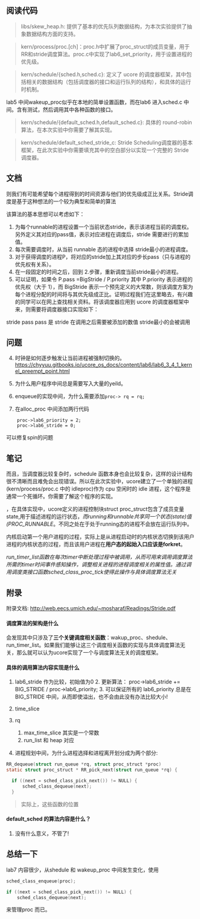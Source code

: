 ## 阅读代码
> libs/skew_heap.h: 提供了基本的优先队列数据结构，为本次实验提供了抽象数据结构方面的支持。

> kern/process/proc.[ch]：proc.h中扩展了proc_struct的成员变量，用于RR和stride调度算法。proc.c中实现了lab6_set_priority，用于设置进程的优先级。

> kern/schedule/{sched.h,sched.c}: 定义了 ucore 的调度器框架，其中包括相关的数据结构（包括调度器的接口和运行队列的结构），和具体的运行时机制。

lab5 中间wakeup_proc似乎在本地的简单设置函数，而在lab6 进入sched.c 中间。含有测试，然后调用其中各种函数的接口。

> kern/schedule/{default_sched.h,default_sched.c}: 具体的 round-robin 算法，在本次实验中你需要了解其实现。

> kern/schedule/default_sched_stride_c: Stride Scheduling调度器的基本框架，在此次实验中你需要填充其中的空白部分以实现一个完整的 Stride 调度器。



## 文档
则我们有可能希望每个进程得到的时间资源与他们的优先级成正比关系。Stride调度是基于这种想法的一个较为典型和简单的算法

该算法的基本思想可以考虑如下：
1. 为每个runnable的进程设置一个当前状态stride，表示该进程当前的调度权。另外定义其对应的pass值，表示对应进程在调度后，stride 需要进行的累加值。
1. 每次需要调度时，从当前 runnable 态的进程中选择 stride最小的进程调度。
1. 对于获得调度的进程P，将对应的stride加上其对应的步长pass（只与进程的优先权有关系）。
1. 在一段固定的时间之后，回到 2.步骤，重新调度当前stride最小的进程。
1. 可以证明，如果令 P.pass =BigStride / P.priority 其中 P.priority 表示进程的优先权（大于 1），而 BigStride 表示一个预先定义的大常数，则该调度方案为每个进程分配的时间将与其优先级成正比。证明过程我们在这里略去，有兴趣的同学可以在网上查找相关资料。将该调度器应用到 ucore 的调度器框架中来，则需要将调度器接口实现如下：

stride pass
pass 是 stride 在调用之后需要被添加的数值
stride最小的会被调用



## 问题
4. 时钟是如何逐步触发让当前进程被强制切换的。
https://chyyuu.gitbooks.io/ucore_os_docs/content/lab6/lab6_3_4_1_kernel_preempt_point.html

5. 为什么用户程序中间总是需要写入大量的yeild。

9. enqueue的实现中间，为什么需要添加`proc-> rq = rq;`

10. 在alloc_proc 中间添加两行代码
```
    proc->lab6_priority = 2;
    proc->lab6_stride = 0;
```
可以修复spin的问题

## 笔记
而且，当调度器比较复杂时，schedule 函数本身也会比较复杂，这样的设计结构很不清晰而且难免会出现错误。所以在此次实验中，ucore建立了一个单独的进程(kern/process/proc.c 中的 idleproc)作为 cpu 空闲时的 idle 进程，这个程序是通常一个死循环。你需要了解这个程序的实现。




，在具体实现中，ucore定义的进程控制块struct proc_struct包含了成员变量state,用于描述进程的运行状态，*而running和runnable共享同一个状态(state)值(PROC_RUNNABLE*。不同之处在于处于running态的进程不会放在运行队列中。

内核启动第一个用户进程的过程，实际上是从进程启动时的内核状态切换到该用户进程的内核状态的过程，而且该用户进程在**用户态的起始入口应该是forkret**。

*run_timer_list函数在每次timer中断处理过程中被调用，从而可用来调用调度算法所需的timer时间事件感知操作，调整相关进程的进程调度相关的属性值。通过调用调度类接口函数sched_class_proc_tick使得此操作与具体调度算法无关*

## 附录
附录文档:
http://web.eecs.umich.edu/~mosharaf/Readings/Stride.pdf


#### 调度算法的架构是什么
会发现其中只涉及了**三个关键调度相关函数**：wakup_proc、shedule、run_timer_list。如果我们能够让这三个调度相关函数的实现与具体调度算法无关，那么就可以认为ucore实现了一个与调度算法无关的调度框架。


#### 具体的调用算法内容实现是什么
1. lab6_stride 作为比较，初始值为0
    2. 更新算法：
          proc->lab6_stride += BIG_STRIDE / proc->lab6_priority;
    3. 可以保证所有的 lab6_priority 总是在 BIG_STRIDE 中间，从而即使溢出，也不会由此没有办法比较大小!

2. time_slice

3. rq
    1. max_time_slice 其实是一个常数
    2. run_list 和 heap 对应

1. 进程规划中间，为什么进程选择和进程离开划分成为两个部分:
```c
RR_dequeue(struct run_queue *rq, struct proc_struct *proc)
static struct proc_struct * RR_pick_next(struct run_queue *rq) {


```

```c
  if ((next = sched_class_pick_next()) != NULL) {
      sched_class_dequeue(next);
  }
```
> 实际上，这些函数的位置

#### default_sched 的算法内容是什么？
1. 没有什么意义，不管了!


## 总结一下
lab7 内容很少，从shedule 和 wakeup_proc 中间发生变化，使用

```c
sched_class_enqueue(proc);

if ((next = sched_class_pick_next()) != NULL) {
    sched_class_dequeue(next);
```
来管理proc 而已。


